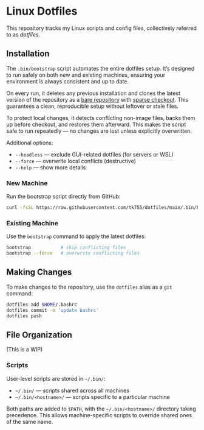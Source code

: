 # Linux Dotfiles

This repository tracks my Linux scripts and config files, collectively referred to as *dotfiles*.

## Installation

The `.bin/bootstrap` script automates the entire dotfiles setup. It’s designed to run safely on both new and existing machines, ensuring your environment is always consistent and up to date.

On every run, it deletes any previous installation and clones the latest version of the repository as a [bare repository](https://www.atlassian.com/git/tutorials/dotfiles) with [sparse checkout](https://git-scm.com/docs/git-sparse-checkout). This guarantees a clean, reproducible setup without leftover or stale files.

To protect local changes, it detects conflicting non-image files, backs them up before checkout, and restores them afterward. This makes the script safe to run repeatedly — no changes are lost unless explicitly overwritten.

Additional options:
- `--headless` —  exclude GUI-related dotfiles (for servers or WSL)
- `--force` — overwrite local conflicts (destructive)
- `--help` — show more details

### New Machine

Run the bootstrap script directly from GitHub:

```bash
curl -fsSL https://raw.githubusercontent.com/tk755/dotfiles/main/.bin/bootstrap | bash
```

### Existing Machine

Use the `bootstrap` command to apply the latest dotfiles:

```bash
bootstrap           # skip conflicting files
bootstrap --force   # overwrite conflicting files
```

## Making Changes

To make changes to the repository, use the `dotfiles` alias as a `git` command:

```bash
dotfiles add $HOME/.bashrc
dotfiles commit -m 'update bashrc'
dotfiles push
```

## File Organization

(This is a WIP)

### Scripts

User-level scripts are stored in `~/.bin/`:
- `~/.bin/` — scripts shared across all machines
- `~/.bin/<hostname>/` — scripts specific to a particular machine

Both paths are added to `$PATH`, with the `~/.bin/<hostname>/` directory taking precedence. This allows machine-specific scripts to override shared ones of the same name.
